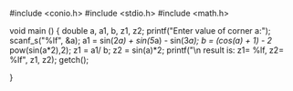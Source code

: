 #include <conio.h>
#include <stdio.h>
#include <math.h>

void main ()
{
	double a, a1, b, z1, z2; 
	printf("Enter value of corner a:");
	scanf_s("%lf", &a);
	a1 = sin(2*a) + sin(5*a) - sin(3*a);
	b = (cos(a) + 1) - 2* pow(sin(a*2),2);
	z1 = a1/ b;
	z2 = sin(a)*2;
	printf("\n result is: z1= %lf, z2= %lf", z1, z2);
	getch();

}
